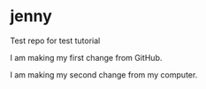 # jenny
Test repo for test tutorial

I am making my first change from GitHub.

I am making my second change from my computer.

